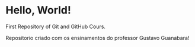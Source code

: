 # Hello, World!
 First Repository of Git and GitHub Cours.

Repositorio criado com os ensinamentos do professor Gustavo Guanabara!